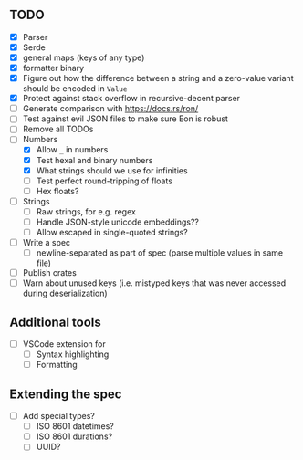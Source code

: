 
## TODO
* [x] Parser
* [x] Serde
* [x] general maps (keys of any type)
* [x] formatter binary
* [x] Figure out how the difference between a string and a zero-value variant should be encoded in `Value`
* [x] Protect against stack overflow in recursive-decent parser
* [ ] Generate comparison with https://docs.rs/ron/
* [ ] Test against evil JSON files to make sure Eon is robust
* [ ] Remove all TODOs
* [ ] Numbers
    * [x] Allow `_` in numbers
    * [x] Test hexal and binary numbers
    * [x] What strings should we use for infinities
    * [ ] Test perfect round-tripping of floats
    * [ ] Hex floats?
* [ ] Strings
    * [ ] Raw strings, for e.g. regex
    * [ ] Handle JSON-style unicode embeddings??
    * [ ] Allow escaped in single-quoted strings?
* [ ] Write a spec
    * [ ] newline-separated as part of spec (parse multiple values in same file)
* [ ] Publish crates
* [ ] Warn about unused keys (i.e. mistyped keys that was never accessed during deserialization)

## Additional tools
* [ ] VSCode extension for
    * [ ] Syntax highlighting
    * [ ] Formatting

## Extending the spec
* [ ] Add special types?
    * [ ] ISO 8601 datetimes?
    * [ ] ISO 8601 durations?
    * [ ] UUID?
